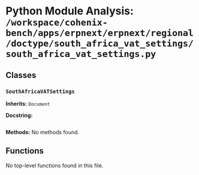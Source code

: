 # Python Module Analysis: `/workspace/cohenix-bench/apps/erpnext/erpnext/regional/doctype/south_africa_vat_settings/south_africa_vat_settings.py`

## Classes

### `SouthAfricaVATSettings`
**Inherits:** `Document`


**Docstring:**
```

```

**Methods:**
No methods found.




## Functions

No top-level functions found in this file.
